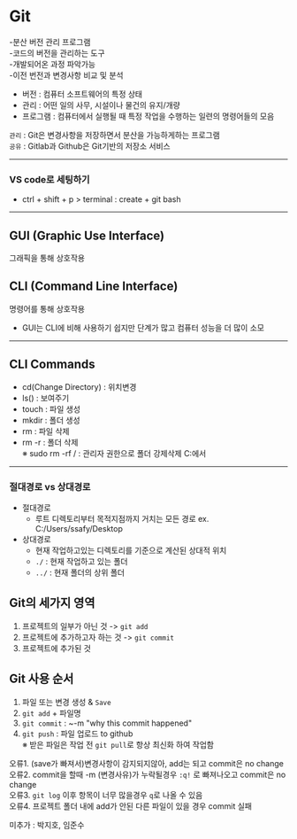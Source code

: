 # Git
-분산 버전 관리 프로그램    
-코드의 버전을 관리하는 도구  
-개발되어온 과정 파악가능  
-이전 번전과 변경사항 비교 및 분석

- 버전 : 컴퓨터 소프트웨어의 특정 상태  
- 관리 : 어떤 일의 사무, 시설이나 물건의 유지/개량  
- 프로그램 : 컴퓨터에서 실행될 때 특정 작업을 수행하는 일련의 명령어들의 모음

`관리` : Git은 변경사항을 저장하면서 분산을 가능하게하는 프로그램    
`공유` : Gitlab과 Github은 Git기반의 저장소 서비스 

---
### VS code로 세팅하기
- ctrl + shift + p > terminal : create + git bash
---
## GUI (Graphic Use Interface)  
그래픽을 통해 상호작용  
## CLI (Command Line Interface)  
명령어를 통해 상호작용

- GUI는 CLI에 비해 사용하기 쉽지만 단계가 많고 컴퓨터 성능을 더 많이 소모
---
## CLI Commands

- cd(Change Directory) : 위치변경  
- ls() : 보여주기
- touch : 파일 생성
- mkdir : 폴더 생성
- rm : 파일 삭제
- rm -r : 폴더 삭제    
※ sudo rm -rf / : 관리자 권한으로 폴더 강제삭제 C:에서
---
### 절대경로 vs  상대경로
- 절대경로
    - 루트 디렉토리부터 목적지점까지 거치는 모든 경로
    ex. C:/Users/ssafy/Desktop
- 상대경로
    - 현재 작업하고있는 디렉토리를 기준으로 계산된 상대적 위치
    - `./` : 현재 작업하고 있는 폴더
    - `../` : 현재 폴더의 상위 폴더


## Git의 세가지 영역
1. 프로젝트의 일부가 아닌 것
-> `git add`
2. 프로젝트에 추가하고자 하는 것
-> `git commit`
3. 프로젝트에 추가된 것

## Git 사용 순서  

1. 파일 또는 변경 생성 & `Save`
2. `git add` + 파일명
3. `git commit` : ~-m "why this commit happened"
4. `git push` : 파일 업로드 to github  
※ 받은 파일은 작업 전 `git pull`로 항상 최신화 하여 작업함

오류1. (save가 빠져서)변경사항이 감지되지않아, add는 되고 commit은 no change  
오류2. commit을 할때 -m (변경사유)가 누락될경우 `:q!` 로 빠져나오고 commit은 no change  
오류3. `git log` 이후 항목이 너무 많을경우 `q`로 나올 수 있음  
오류4. 프로젝트 폴더 내에 add가 안된 다른 파일이 있을 경우 commit 실패
    

미추가 : 박지호, 임준수